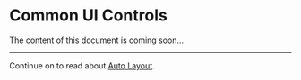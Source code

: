 # Common UI Controls

The content of this document is coming soon...


<hr>

Continue on to read about  [Auto Layout](auto-layout.md).
